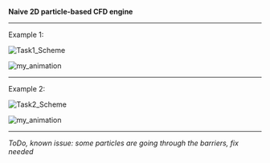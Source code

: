 <b> Naive 2D particle-based CFD engine </b>
<hr>
Example 1: 

![Task1_Scheme](https://github.com/MihailTsybakov/ParticleCFD_2D/assets/62279777/cbe71e29-732c-4483-9055-71d34d8fee1a)


![my_animation](https://github.com/MihailTsybakov/ParticleCFD_2D/assets/62279777/2c94726c-a307-4c6b-bed9-72e10833c5e3)

<hr>
Example 2:

![Task2_Scheme](https://github.com/MihailTsybakov/ParticleCFD_2D/assets/62279777/57d560a9-7c95-4cc5-acef-e6d664a242f6)

![my_animation](https://github.com/MihailTsybakov/ParticleCFD_2D/assets/62279777/7ce9ee96-14b4-42b9-93b8-cf5d34d8f273)

<hr>
<i> ToDo, known issue: some particles are going through the barriers, fix needed </i>
